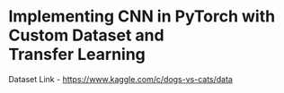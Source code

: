 # Implementing CNN in PyTorch with Custom Dataset and Transfer Learning
Dataset Link - https://www.kaggle.com/c/dogs-vs-cats/data
